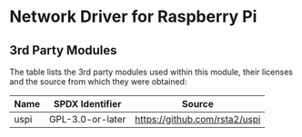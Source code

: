 # Network Driver for Raspberry Pi

## 3rd Party Modules
The table lists the 3rd party modules used within this module, their licenses
and the source from which they were obtained:

| Name | SPDX Identifier  | Source                          |
|------|------------------|---------------------------------|
| uspi | GPL-3.0-or-later | <https://github.com/rsta2/uspi> |